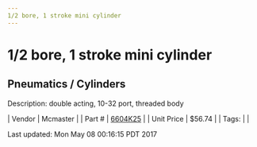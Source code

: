 ```yaml
---
1/2 bore, 1 stroke mini cylinder
---
```

# 1/2 bore, 1 stroke mini cylinder
## Pneumatics / Cylinders
Description: 	double acting, 10-32 port, threaded body 

| Vendor | Mcmaster | 
| Part # | [6604K25](https://www.mcmaster.com/#6604K25) | 
| Unit Price | $56.74 | 
| Tags: |  | 

Last updated: Mon May 08 00:16:15 PDT 2017